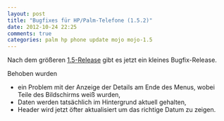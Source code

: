 ```yaml
---
layout: post
title: "Bugfixes für HP/Palm-Telefone (1.5.2)"
date: 2012-10-24 22:25
comments: true
categories: palm hp phone update mojo mojo-1.5
---
```


Nach dem größeren [1.5-Release](/blog/2012/neue-version-fur-hp-slash-palm-telefone/)
gibt es jetzt ein kleines Bugfix-Release.

Behoben wurden

- ein Problem mit der Anzeige der Details am Ende des Menus, wobei Teile des Bildschirms weiß wurden,
- Daten werden tatsächlich im Hintergrund aktuell gehalten,
- Header wird jetzt öfter aktualisiert um das richtige Datum zu zeigen.
